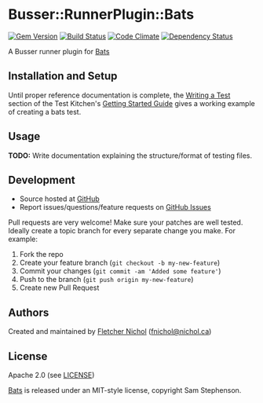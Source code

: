 # <a name="title"></a> Busser::RunnerPlugin::Bats

[![Gem Version](https://badge.fury.io/rb/busser-bats.png)](http://badge.fury.io/rb/busser-bats)
[![Build Status](https://travis-ci.org/test-kitchen/busser-bats.png?branch=master)](https://travis-ci.org/test-kitchen/busser-bats)
[![Code Climate](https://codeclimate.com/github/test-kitchen/busser-bats.png)](https://codeclimate.com/github/test-kitchen/busser-bats)
[![Dependency Status](https://gemnasium.com/test-kitchen/busser-bats.svg)](https://gemnasium.com/test-kitchen/busser-bats)

A Busser runner plugin for [Bats][bats_site]

## <a name="installation"></a> Installation and Setup

Until proper reference documentation is complete, the [Writing a Test](http://kitchen.ci/docs/getting-started/writing-test) section of the Test Kitchen's [Getting Started Guide](http://kitchen.ci/docs/getting-started/) gives a working example of creating a bats test.

## <a name="usage"></a> Usage

**TODO:** Write documentation explaining the structure/format of testing files.

## <a name="development"></a> Development

* Source hosted at [GitHub][repo]
* Report issues/questions/feature requests on [GitHub Issues][issues]

Pull requests are very welcome! Make sure your patches are well tested.
Ideally create a topic branch for every separate change you make. For
example:

1. Fork the repo
2. Create your feature branch (`git checkout -b my-new-feature`)
3. Commit your changes (`git commit -am 'Added some feature'`)
4. Push to the branch (`git push origin my-new-feature`)
5. Create new Pull Request

## <a name="authors"></a> Authors

Created and maintained by [Fletcher Nichol][author] (<fnichol@nichol.ca>)

## <a name="license"></a> License

Apache 2.0 (see [LICENSE][license])

[Bats][bats_site] is released under an MIT-style license, copyright Sam Stephenson.


[author]:           https://github.com/fnichol
[issues]:           https://github.com/fnichol/busser-bats/issues
[license]:          https://github.com/fnichol/busser-bats/blob/master/LICENSE
[repo]:             https://github.com/fnichol/busser-bats
[plugin_usage]:     http://docs.kitchen-ci.org/busser/plugin-usage

[bats_site]:  https://github.com/sstephenson/bats
